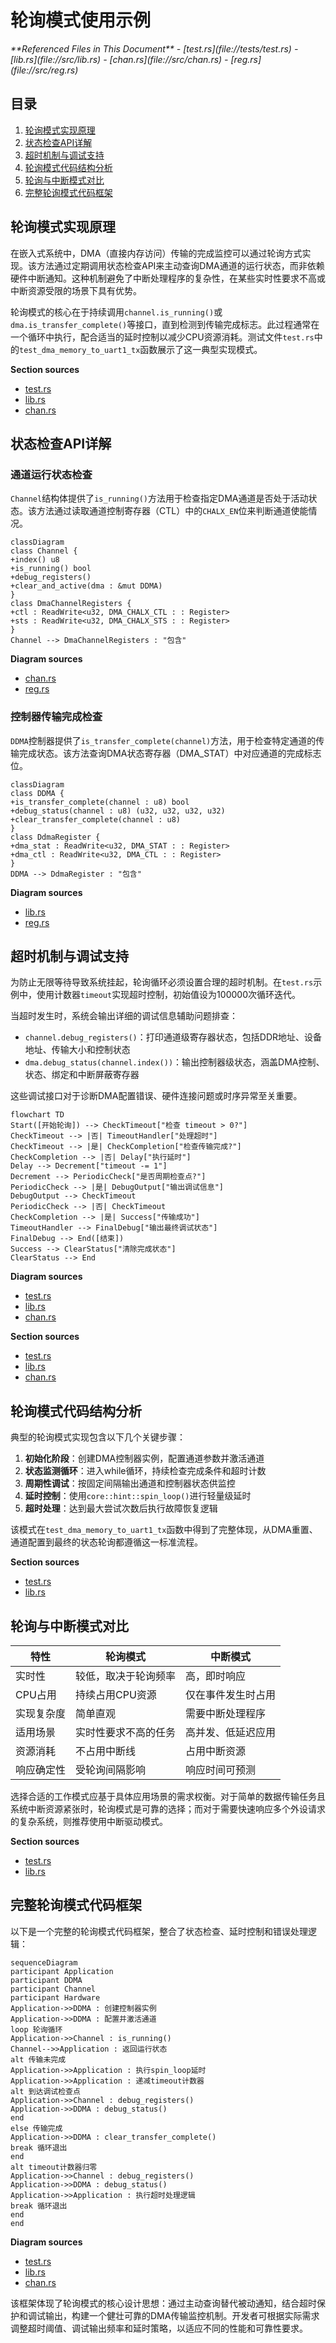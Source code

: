 # 轮询模式使用示例

<cite>
**Referenced Files in This Document**   
- [test.rs](file://tests/test.rs)
- [lib.rs](file://src/lib.rs)
- [chan.rs](file://src/chan.rs)
- [reg.rs](file://src/reg.rs)
</cite>

## 目录
1. [轮询模式实现原理](#轮询模式实现原理)
2. [状态检查API详解](#状态检查api详解)
3. [超时机制与调试支持](#超时机制与调试支持)
4. [轮询模式代码结构分析](#轮询模式代码结构分析)
5. [轮询与中断模式对比](#轮询与中断模式对比)
6. [完整轮询模式代码框架](#完整轮询模式代码框架)

## 轮询模式实现原理

在嵌入式系统中，DMA（直接内存访问）传输的完成监控可以通过轮询方式实现。该方法通过定期调用状态检查API来主动查询DMA通道的运行状态，而非依赖硬件中断通知。这种机制避免了中断处理程序的复杂性，在某些实时性要求不高或中断资源受限的场景下具有优势。

轮询模式的核心在于持续调用`channel.is_running()`或`dma.is_transfer_complete()`等接口，直到检测到传输完成标志。此过程通常在一个循环中执行，配合适当的延时控制以减少CPU资源消耗。测试文件`test.rs`中的`test_dma_memory_to_uart1_tx`函数展示了这一典型实现模式。

**Section sources**
- [test.rs](file://tests/test.rs#L30-L168)
- [lib.rs](file://src/lib.rs#L170-L190)
- [chan.rs](file://src/chan.rs#L120-L130)

## 状态检查API详解

### 通道运行状态检查

`Channel`结构体提供了`is_running()`方法用于检查指定DMA通道是否处于活动状态。该方法通过读取通道控制寄存器（CTL）中的`CHALX_EN`位来判断通道使能情况。

```mermaid
classDiagram
class Channel {
+index() u8
+is_running() bool
+debug_registers()
+clear_and_active(dma : &mut DDMA)
}
class DmaChannelRegisters {
+ctl : ReadWrite<u32, DMA_CHALX_CTL : : Register>
+sts : ReadWrite<u32, DMA_CHALX_STS : : Register>
}
Channel --> DmaChannelRegisters : "包含"
```

**Diagram sources**
- [chan.rs](file://src/chan.rs#L120-L130)
- [reg.rs](file://src/reg.rs#L180-L185)

### 控制器传输完成检查

`DDMA`控制器提供了`is_transfer_complete(channel)`方法，用于检查特定通道的传输完成状态。该方法查询DMA状态寄存器（DMA_STAT）中对应通道的完成标志位。

```mermaid
classDiagram
class DDMA {
+is_transfer_complete(channel : u8) bool
+debug_status(channel : u8) (u32, u32, u32, u32)
+clear_transfer_complete(channel : u8)
}
class DdmaRegister {
+dma_stat : ReadWrite<u32, DMA_STAT : : Register>
+dma_ctl : ReadWrite<u32, DMA_CTL : : Register>
}
DDMA --> DdmaRegister : "包含"
```

**Diagram sources**
- [lib.rs](file://src/lib.rs#L170-L190)
- [reg.rs](file://src/reg.rs#L100-L115)

## 超时机制与调试支持

为防止无限等待导致系统挂起，轮询循环必须设置合理的超时机制。在`test.rs`示例中，使用计数器`timeout`实现超时控制，初始值设为100000次循环迭代。

当超时发生时，系统会输出详细的调试信息辅助问题排查：
- `channel.debug_registers()`：打印通道级寄存器状态，包括DDR地址、设备地址、传输大小和控制状态
- `dma.debug_status(channel.index())`：输出控制器级状态，涵盖DMA控制、状态、绑定和中断屏蔽寄存器

这些调试接口对于诊断DMA配置错误、硬件连接问题或时序异常至关重要。

```mermaid
flowchart TD
Start([开始轮询]) --> CheckTimeout["检查 timeout > 0?"]
CheckTimeout --> |否| TimeoutHandler["处理超时"]
CheckTimeout --> |是| CheckCompletion["检查传输完成?"]
CheckCompletion --> |否| Delay["执行延时"]
Delay --> Decrement["timeout -= 1"]
Decrement --> PeriodicCheck["是否周期检查点?"]
PeriodicCheck --> |是| DebugOutput["输出调试信息"]
DebugOutput --> CheckTimeout
PeriodicCheck --> |否| CheckTimeout
CheckCompletion --> |是| Success["传输成功"]
TimeoutHandler --> FinalDebug["输出最终调试状态"]
FinalDebug --> End([结束])
Success --> ClearStatus["清除完成状态"]
ClearStatus --> End
```

**Diagram sources**
- [test.rs](file://tests/test.rs#L110-L140)
- [lib.rs](file://src/lib.rs#L200-L230)
- [chan.rs](file://src/chan.rs#L132-L145)

**Section sources**
- [test.rs](file://tests/test.rs#L110-L140)
- [lib.rs](file://src/lib.rs#L200-L230)
- [chan.rs](file://src/chan.rs#L132-L145)

## 轮询模式代码结构分析

典型的轮询模式实现包含以下几个关键步骤：

1. **初始化阶段**：创建DMA控制器实例，配置通道参数并激活通道
2. **状态监测循环**：进入while循环，持续检查完成条件和超时计数
3. **周期性调试**：按固定间隔输出通道和控制器状态供监控
4. **延时控制**：使用`core::hint::spin_loop()`进行轻量级延时
5. **超时处理**：达到最大尝试次数后执行故障恢复逻辑

该模式在`test_dma_memory_to_uart1_tx`函数中得到了完整体现，从DMA重置、通道配置到最终的状态轮询都遵循这一标准流程。

**Section sources**
- [test.rs](file://tests/test.rs#L30-L168)
- [lib.rs](file://src/lib.rs#L100-L160)

## 轮询与中断模式对比

| 特性 | 轮询模式 | 中断模式 |
|------|----------|----------|
| 实时性 | 较低，取决于轮询频率 | 高，即时响应 |
| CPU占用 | 持续占用CPU资源 | 仅在事件发生时占用 |
| 实现复杂度 | 简单直观 | 需要中断处理程序 |
| 适用场景 | 实时性要求不高的任务 | 高并发、低延迟应用 |
| 资源消耗 | 不占用中断线 | 占用中断资源 |
| 响应确定性 | 受轮询间隔影响 | 响应时间可预测 |

选择合适的工作模式应基于具体应用场景的需求权衡。对于简单的数据传输任务且系统中断资源紧张时，轮询模式是可靠的选择；而对于需要快速响应多个外设请求的复杂系统，则推荐使用中断驱动模式。

**Section sources**
- [test.rs](file://tests/test.rs#L30-L168)
- [lib.rs](file://src/lib.rs#L170-L190)

## 完整轮询模式代码框架

以下是一个完整的轮询模式代码框架，整合了状态检查、延时控制和错误处理逻辑：

```mermaid
sequenceDiagram
participant Application
participant DDMA
participant Channel
participant Hardware
Application->>DDMA : 创建控制器实例
Application->>DDMA : 配置并激活通道
loop 轮询循环
Application->>Channel : is_running()
Channel-->>Application : 返回运行状态
alt 传输未完成
Application->>Application : 执行spin_loop延时
Application->>Application : 递减timeout计数器
alt 到达调试检查点
Application->>Channel : debug_registers()
Application->>DDMA : debug_status()
end
else 传输完成
Application->>DDMA : clear_transfer_complete()
break 循环退出
end
alt timeout计数器归零
Application->>Channel : debug_registers()
Application->>DDMA : debug_status()
Application->>Application : 执行超时处理逻辑
break 循环退出
end
end
```

**Diagram sources**
- [test.rs](file://tests/test.rs#L110-L140)
- [lib.rs](file://src/lib.rs#L170-L190)
- [chan.rs](file://src/chan.rs#L120-L130)

该框架体现了轮询模式的核心设计思想：通过主动查询替代被动通知，结合超时保护和调试输出，构建一个健壮可靠的DMA传输监控机制。开发者可根据实际需求调整超时阈值、调试输出频率和延时策略，以适应不同的性能和可靠性要求。